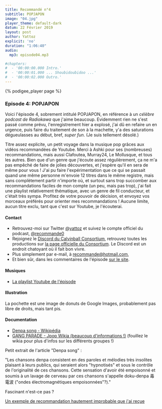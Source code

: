 ```yaml
---
title: Recommandé n°4
subtitle: POPJAPON
image: "04.jpg"
player_theme: default-dark
datum: 22 Février 2019
layout: post
author: Yattoz
explicit: 'no'
duration: "1:06:40"
audio:
  mp3: episode04.mp3

#chapters:
#  - '00:00:00.000 Intro.'
#  - '00:00:01.000 ... Shoubidoubidoo ...'
#  - '00:00:02.000 Outro.'
---
```


{% podigee_player page %}

### Episode 4: POPJAPON

Voici l'épisode 4, sobrement intitulé POPJAPON, en référence à un *célèbre podcast de Radiokawa* que j'aime beaucoup. Evidemment rien ne s'est passé comme prévu, l'enregistrement hier a explosé, j'ai dû en refaire un en urgence, puis faire du traitement de son à la machette, y'a des saturations dégueulasses au début, bref, *super fun*. (Je suis tellement désolé.)

Titre assez explicite, un petit voyage dans la musique pop grâces aux vidéos recommandées de Youtube. Merci à Ashki pour ses (nombreuses) recommandations, mais aussi Clafoutea, Murray24, Le Mollusque, et tous les autres. Bien que d'un genre que j'écoute assez régulièrement, ça ne m'a pas empêché de faire de jolies découvertes, et j'espère qu'il en sera de même pour vous ! J'ai pu faire l'expérimentation que ce qui se passait quand une même personne m'envoie 12 titres dans le même registre, mais sans complètement partir n'importe où, et surtout sans trop succomber aux recommandations faciles de mon compte (un peu, mais pas trop), j'ai fait une playlist relativement thématique, avec un genre de fil conducteur, et c'était très sympa.
Profitez de votre pouvoir de décision, et envoyez vos morceaux préférés pour orienter mes recommandations ! Aucune limite, aucun titre exclu, tant que c'est sur Youtube, je l'écouterai.

#### Contact

- Retrouvez-moi sur Twitter [@yattoz](https://twitter.com/yattoz) et suivez le compte officiel du podcast, [@recommande0](https://twitter.com/recommande0)
- Rejoignez le [Discord du Calvinball Consortium](https://discord.gg/4RnA9v7), retrouvez toutes les productions sur [la page officielle du Consortium](https://calvinballradio.wordpress.com/). Le Discord est un endroit chatoyant où il fait bon vivre.
- Plus simplement par e-mail, à [recommande@hotmail.com](mailto:recommande@hotmail.com),
- Et bien sûr, dans les commentaires de l'épisode [sur le site](https://recommande.duckdns.org).


#### Musiques

  * [La playlist Youtube de l'épisode](https://www.youtube.com/playlist?list=PLIgk8mzU2JAWpE6tsSUJIoA3TQ2pD5XBp)

#### Illustration

La pochette est une image de donuts de Google Images, probablement pas libre de droits, mais tant pis.


#### Documentation

- [Denpa song - Wikipédia](https://fr.wikipedia.org/wiki/Denpa_(musique))
- [GANG PARADE - Jpop Wikia (beaucoup d'informations !)](https://jpop.fandom.com/wiki/GANG_PARADE) (fouillez le wikia pour plus d'infos sur les différents groupes !)

Petit extrait de l'article "Denpa song" :

"Les chansons denpa consistent en des paroles et mélodies très insolites plaisant à leurs publics, qui seraient alors "hypnotisés" et sous le contrôle de l'originalité de ces chansons. Cette sensation d'avoir été empoisonné et soumis à un lavage de cerveau par ces chansons s'appelle doku-denpa 毒電波 ("ondes électromagnétiques empoisonnées"?)."

Fascinant n'est-ce pas ?  

[Un exemple de recommandation hautement improbable que j'ai reçue](https://www.youtube.com/watch?v=JQveNljnisE)

